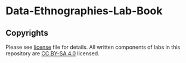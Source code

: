 # Data-Ethnographies-Lab-Book


## Copyrights
Please see [license](https://github.com/lindsaypoirier/Data-Ethnographies-Lab-Book/blob/master/LICENSE) file for details. All written components of labs in this repository are [CC BY-SA 4.0](https://creativecommons.org/licenses/by-sa/4.0/) licensed.
